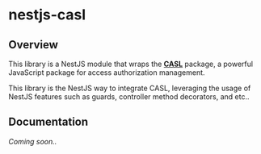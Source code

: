 # nestjs-casl

## Overview
This library is a NestJS module that wraps the [**CASL**](https://casl.js.org/) package, a powerful JavaScript package for access authorization management.

This library is the NestJS way to integrate CASL, leveraging the usage of NestJS features such as guards, controller method decorators, and etc..

## Documentation
*Coming soon..*
